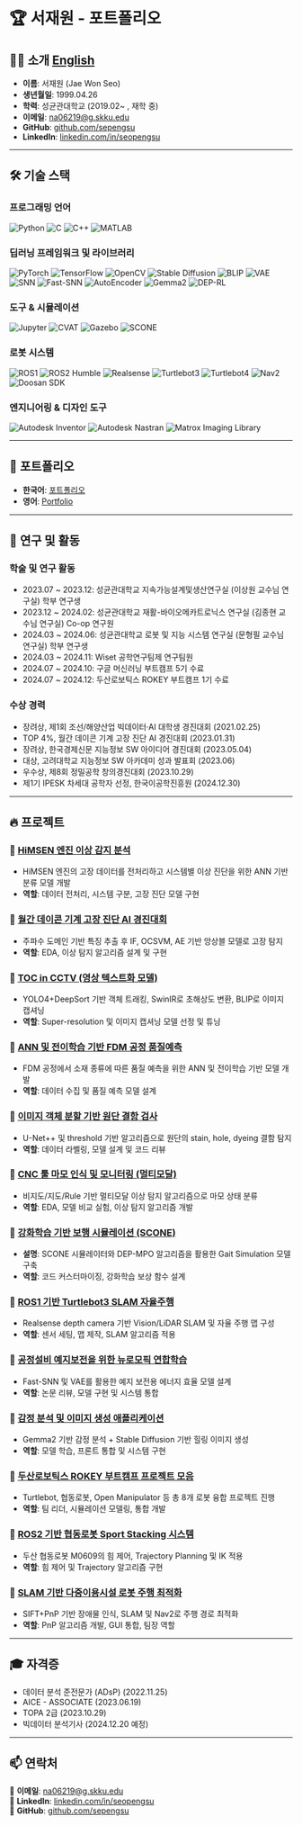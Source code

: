# 🏆 서재원 - 포트폴리오

## 👨‍💻 소개 [**English**](https://github.com/sepengsu/sepengsu/blob/main/README_eng.md)

- **이름**: 서재원 (Jae Won Seo)  
- **생년월일**: 1999.04.26  
- **학력**: 성균관대학교 (2019.02~ , 재학 중)  
- **이메일**: na06219@g.skku.edu  
- **GitHub**: [github.com/sepengsu](https://github.com/sepengsu)  
- **LinkedIn**: [linkedin.com/in/seopengsu](https://www.linkedin.com/in/seopengsu/)

---

## 🛠️ 기술 스택

### **프로그래밍 언어**
![Python](https://img.shields.io/badge/Python-3776AB?style=for-the-badge&logo=python&logoColor=white)
![C](https://img.shields.io/badge/-C-A8B9CC?style=for-the-badge&logo=c&logoColor=white)
![C++](https://img.shields.io/badge/C++-00599C?style=for-the-badge&logo=c%2B%2B&logoColor=white)
![MATLAB](https://img.shields.io/badge/-MATLAB-0076A8?style=for-the-badge&logo=matlab&logoColor=white)

### **딥러닝 프레임워크 및 라이브러리**
![PyTorch](https://img.shields.io/badge/PyTorch-EE4C2C?style=for-the-badge&logo=pytorch&logoColor=white)
![TensorFlow](https://img.shields.io/badge/TensorFlow-FF6F00?style=for-the-badge&logo=tensorflow&logoColor=white)
![OpenCV](https://img.shields.io/badge/OpenCV-27338e?style=for-the-badge&logo=opencv&logoColor=white)
![Stable Diffusion](https://img.shields.io/badge/Stable_Diffusion-000000?style=for-the-badge&logo=artstation&logoColor=white)
![BLIP](https://img.shields.io/badge/BLIP-A020F0?style=for-the-badge)
![VAE](https://img.shields.io/badge/VAE-006699?style=for-the-badge)
![SNN](https://img.shields.io/badge/SNN-FF5733?style=for-the-badge)
![Fast-SNN](https://img.shields.io/badge/Fast--SNN-FF6F00?style=for-the-badge)
![AutoEncoder](https://img.shields.io/badge/AutoEncoder-2C3539?style=for-the-badge)
![Gemma2](https://img.shields.io/badge/Gemma2-6200EA?style=for-the-badge)
![DEP-RL](https://img.shields.io/badge/DEP--RL-007ACC?style=for-the-badge)

### **도구 & 시뮬레이션**
![Jupyter](https://img.shields.io/badge/Jupyter-F37626.svg?&style=for-the-badge&logo=Jupyter&logoColor=white)
![CVAT](https://img.shields.io/badge/CVAT-000000?style=for-the-badge)
![Gazebo](https://img.shields.io/badge/Gazebo-E67100?style=for-the-badge)
![SCONE](https://img.shields.io/badge/SCONE-222222?style=for-the-badge)

### **로봇 시스템**
![ROS1](https://img.shields.io/badge/ROS1-22314E?style=for-the-badge&logo=ros&logoColor=white)
![ROS2 Humble](https://img.shields.io/badge/ROS2_Humble-0D47A1?style=for-the-badge)
![Realsense](https://img.shields.io/badge/Realsense-0071C5?style=for-the-badge)
![Turtlebot3](https://img.shields.io/badge/Turtlebot3-00ADEF?style=for-the-badge)
![Turtlebot4](https://img.shields.io/badge/Turtlebot4-1E88E5?style=for-the-badge)
![Nav2](https://img.shields.io/badge/Nav2-1976D2?style=for-the-badge)
![Doosan SDK](https://img.shields.io/badge/Doosan_Robotics_SDK-004C97?style=for-the-badge)

### **엔지니어링 & 디자인 도구**
![Autodesk Inventor](https://img.shields.io/badge/Inventor-0696D7?style=for-the-badge&logo=autodesk&logoColor=white)
![Autodesk Nastran](https://img.shields.io/badge/Nastran-FF3E00?style=for-the-badge&logo=autodesk&logoColor=white)
![Matrox Imaging Library](https://img.shields.io/badge/Matrox-0047AB?style=for-the-badge)

---

## 📁 포트폴리오
- **한국어**: [포트폴리오](https://github.com/sepengsu/sepengsu/blob/main/%ED%8F%AC%ED%8A%B8%ED%8F%B4%EB%A6%AC%EC%98%A4.pdf)
- **영어**: [Portfolio](https://github.com/sepengsu/sepengsu/blob/main/PORTFOLIO.pdf)

---

## 🏅 연구 및 활동

### **학술 및 연구 활동**
- 2023.07 ~ 2023.12: 성균관대학교 지속가능설계및생산연구실 (이상원 교수님 연구실) 학부 연구생
- 2023.12 ~ 2024.02: 성균관대학교 재활-바이오메카트로닉스 연구실 (김종현 교수님 연구실) Co-op 연구원
- 2024.03 ~ 2024.06: 성균관대학교 로봇 및 지능 시스템 연구실 (문형필 교수님 연구실) 학부 연구생
- 2024.03 ~ 2024.11: Wiset 공학연구팀제 연구팀원
- 2024.07 ~ 2024.10: 구글 머신러닝 부트캠프 5기 수료
- 2024.07 ~ 2024.12: 두산로보틱스 ROKEY 부트캠프 1기 수료

### **수상 경력**
- 장려상, 제1회 조선/해양산업 빅데이터·AI 대학생 경진대회 (2021.02.25)
- TOP 4%, 월간 데이콘 기계 고장 진단 AI 경진대회 (2023.01.31)
- 장려상, 한국경제신문 지능정보 SW 아이디어 경진대회 (2023.05.04)
- 대상, 고려대학교 지능정보 SW 아카데미 성과 발표회 (2023.06)
- 우수상, 제8회 정밀공학 창의경진대회 (2023.10.29)
- 제1기 IPESK 차세대 공학자 선정, 한국이공학진흥원 (2024.12.30)

---

## 🔥 프로젝트

### 🔹 [HiMSEN 엔진 이상 감지 분석](https://github.com/sepengsu/HiMSEN)
- HiMSEN 엔진의 고장 데이터를 전처리하고 시스템별 이상 진단을 위한 ANN 기반 분류 모델 개발
- **역할**: 데이터 전처리, 시스템 구분, 고장 진단 모델 구현

### 🔹 [월간 데이콘 기계 고장 진단 AI 경진대회](https://github.com/sepengsu/DACON-machine-fault-diagnosis)
- 주파수 도메인 기반 특징 추출 후 IF, OCSVM, AE 기반 앙상블 모델로 고장 탐지
- **역할**: EDA, 이상 탐지 알고리즘 설계 및 구현

### 🔹 [TOC in CCTV (영상 텍스트화 모델)](https://github.com/INISW/INISW6)
- YOLO4+DeepSort 기반 객체 트래킹, SwinIR로 초해상도 변환, BLIP로 이미지 캡셔닝
- **역할**: Super-resolution 및 이미지 캡셔닝 모델 선정 및 튜닝

### 🔹 [ANN 및 전이학습 기반 FDM 공정 품질예측](https://github.com/sepengsu/Creative_Competition)
- FDM 공정에서 소재 종류에 따른 품질 예측을 위한 ANN 및 전이학습 기반 모델 개발
- **역할**: 데이터 수집 및 품질 예측 모델 설계

### 🔹 [이미지 객체 분할 기반 원단 결함 검사](https://github.com/sepengsu/fabric_inspection)
- U-Net++ 및 threshold 기반 알고리즘으로 원단의 stain, hole, dyeing 결함 탐지
- **역할**: 데이터 라벨링, 모델 설계 및 코드 리뷰

### 🔹 [CNC 툴 마모 인식 및 모니터링 (멀티모달)](https://github.com/sepengsu/sepengsu)
- 비지도/지도/Rule 기반 멀티모달 이상 탐지 알고리즘으로 마모 상태 분류
- **역할**: EDA, 모델 비교 실험, 이상 탐지 알고리즘 개발

### 🔹 [강화학습 기반 보행 시뮬레이션 (SCONE)](https://github.com/sepengsu/winter_co_op)
- **설명**: SCONE 시뮬레이터와 DEP-MPO 알고리즘을 활용한 Gait Simulation 모델 구축
- **역할**: 코드 커스터마이징, 강화학습 보상 함수 설계

### 🔹 [ROS1 기반 Turtlebot3 SLAM 자율주행](https://github.com/sepengsu/24_rise_coop)
- Realsense depth camera 기반 Vision/LiDAR SLAM 및 자율 주행 맵 구성
- **역할**: 센서 세팅, 맵 제작, SLAM 알고리즘 적용

### 🔹 [공정설비 예지보전을 위한 뉴로모픽 연합학습](https://github.com/sepengsu/ANN-to_SNN)
- Fast-SNN 및 VAE를 활용한 예지 보전용 에너지 효율 모델 설계
- **역할**: 논문 리뷰, 모델 구현 및 시스템 통합

### 🔹 [감정 분석 및 이미지 생성 애플리케이션](https://github.com/sepengsu/googleMLB5/tree/main/project1)
- Gemma2 기반 감정 분석 + Stable Diffusion 기반 힐링 이미지 생성
- **역할**: 모델 학습, 프론트 통합 및 시스템 구현

### 🔹 [두산로보틱스 ROKEY 부트캠프 프로젝트 모음](https://github.com/sepengsu/rokey_poject)
- Turtlebot, 협동로봇, Open Manipulator 등 총 8개 로봇 융합 프로젝트 진행
- **역할**: 팀 리더, 시뮬레이션 모델링, 통합 개발

### 🔹 [ROS2 기반 협동로봇 Sport Stacking 시스템](https://github.com/sepengsu/rokey_week3_ws)
- 두산 협동로봇 M0609의 힘 제어, Trajectory Planning 및 IK 적용
- **역할**: 힘 제어 및 Trajectory 알고리즘 구현

### 🔹 [SLAM 기반 다중이용시설 로봇 주행 최적화](https://github.com/sepengsu/rokey_week6_ws)
- SIFT+PnP 기반 장애물 인식, SLAM 및 Nav2로 주행 경로 최적화
- **역할**: PnP 알고리즘 개발, GUI 통합, 팀장 역할

---


## 🎓 자격증
- 데이터 분석 준전문가 (ADsP) (2022.11.25)
- AICE - ASSOCIATE (2023.06.19)
- TOPA 2급 (2023.10.29)
- 빅데이터 분석기사 (2024.12.20 예정)

---

## 📫 연락처
📧 **이메일**: na06219@g.skku.edu  
🔗 **LinkedIn**: [linkedin.com/in/seopengsu](https://www.linkedin.com/in/seopengsu/)  
🐙 **GitHub**: [github.com/sepengsu](https://github.com/sepengsu/)

